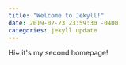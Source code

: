 ```yaml
---
title: "Welcome to Jekyll!"
date: 2019-02-23 23:59:30 -0400
categories: jekyll update
---
```


Hi~ it's my second homepage!
